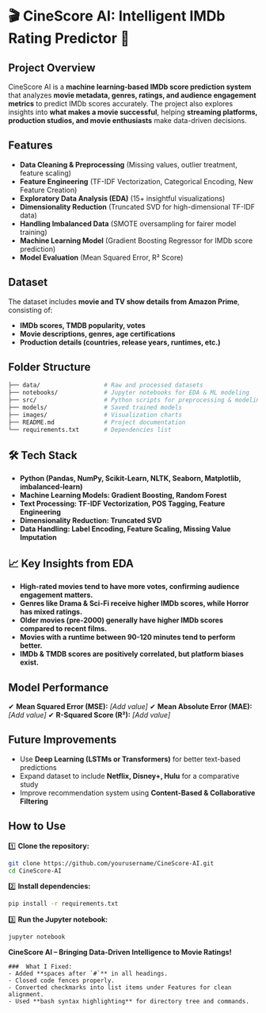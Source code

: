 
# 🎬 CineScore AI: Intelligent IMDb Rating Predictor 🎥  

 ## Project Overview  
CineScore AI is a **machine learning-based IMDb score prediction system** that analyzes **movie metadata, genres, ratings, and audience engagement metrics** to predict IMDb scores accurately. The project also explores insights into **what makes a movie successful**, helping **streaming platforms, production studios, and movie enthusiasts** make data-driven decisions.  

##  Features  
-  **Data Cleaning & Preprocessing** (Missing values, outlier treatment, feature scaling)  
-  **Feature Engineering** (TF-IDF Vectorization, Categorical Encoding, New Feature Creation)  
-  **Exploratory Data Analysis (EDA)** (15+ insightful visualizations)  
-  **Dimensionality Reduction** (Truncated SVD for high-dimensional TF-IDF data)  
-  **Handling Imbalanced Data** (SMOTE oversampling for fairer model training)  
-  **Machine Learning Model** (Gradient Boosting Regressor for IMDb score prediction)  
-  **Model Evaluation** (Mean Squared Error, R² Score)  

##  Dataset  
The dataset includes **movie and TV show details from Amazon Prime**, consisting of:  
- **IMDb scores, TMDB popularity, votes**  
- **Movie descriptions, genres, age certifications**  
- **Production details (countries, release years, runtimes, etc.)**  

##  Folder Structure  

```bash
├── data/                  # Raw and processed datasets  
├── notebooks/             # Jupyter notebooks for EDA & ML modeling  
├── src/                   # Python scripts for preprocessing & modeling  
├── models/                # Saved trained models  
├── images/                # Visualization charts  
├── README.md              # Project documentation  
└── requirements.txt       # Dependencies list  
````

## 🛠️ Tech Stack

*  **Python (Pandas, NumPy, Scikit-Learn, NLTK, Seaborn, Matplotlib, imbalanced-learn)**
*  **Machine Learning Models: Gradient Boosting, Random Forest**
*  **Text Processing: TF-IDF Vectorization, POS Tagging, Feature Engineering**
*  **Dimensionality Reduction: Truncated SVD**
*  **Data Handling: Label Encoding, Feature Scaling, Missing Value Imputation**

## 📈 Key Insights from EDA

*  **High-rated movies tend to have more votes, confirming audience engagement matters.**
*  **Genres like Drama & Sci-Fi receive higher IMDb scores, while Horror has mixed ratings.**
*  **Older movies (pre-2000) generally have higher IMDb scores compared to recent films.**
*  **Movies with a runtime between 90-120 minutes tend to perform better.**
*  **IMDb & TMDB scores are positively correlated, but platform biases exist.**

##  Model Performance

✔ **Mean Squared Error (MSE):** *\[Add value]*
✔ **Mean Absolute Error (MAE):** *\[Add value]*
✔ **R-Squared Score (R²):** *\[Add value]*

##  Future Improvements

*  Use **Deep Learning (LSTMs or Transformers)** for better text-based predictions
*  Expand dataset to include **Netflix, Disney+, Hulu** for a comparative study
*  Improve recommendation system using **Content-Based & Collaborative Filtering**

##  How to Use

1️⃣ **Clone the repository:**

```bash
git clone https://github.com/yourusername/CineScore-AI.git
cd CineScore-AI
```

2️⃣ **Install dependencies:**

```bash
pip install -r requirements.txt
```

3️⃣ **Run the Jupyter notebook:**

```bash
jupyter notebook
```

 **CineScore AI – Bringing Data-Driven Intelligence to Movie Ratings!** 

```
###  What I Fixed:
- Added **spaces after `#`** in all headings.  
- Closed code fences properly.  
- Converted checkmarks into list items under Features for clean alignment.  
- Used **bash syntax highlighting** for directory tree and commands.  


